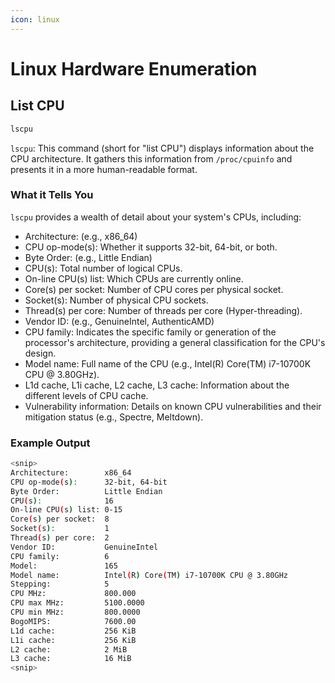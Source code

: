 ```yaml
---
icon: linux
---
```


# Linux Hardware Enumeration

## List CPU

```bash
lscpu
```

`lscpu`: This command (short for "list CPU") displays information about the CPU architecture. It gathers this information from `/proc/cpuinfo` and presents it in a more human-readable format.

### What it Tells You

`lscpu` provides a wealth of detail about your system's CPUs, including:

* Architecture: (e.g., x86\_64)
* CPU op-mode(s): Whether it supports 32-bit, 64-bit, or both.
* Byte Order: (e.g., Little Endian)
* CPU(s): Total number of logical CPUs.
* On-line CPU(s) list: Which CPUs are currently online.
* Core(s) per socket: Number of CPU cores per physical socket.
* Socket(s): Number of physical CPU sockets.
* Thread(s) per core: Number of threads per core (Hyper-threading).
* Vendor ID: (e.g., GenuineIntel, AuthenticAMD)
* CPU family: Indicates the specific family or generation of the processor's architecture, providing a general classification for the CPU's design.
* Model name: Full name of the CPU (e.g., Intel(R) Core(TM) i7-10700K CPU @ 3.80GHz).
* L1d cache, L1i cache, L2 cache, L3 cache: Information about the different levels of CPU cache.
* Vulnerability information: Details on known CPU vulnerabilities and their mitigation status (e.g., Spectre, Meltdown).

### Example Output

```bash
<snip>
Architecture:        x86_64
CPU op-mode(s):      32-bit, 64-bit
Byte Order:          Little Endian
CPU(s):              16
On-line CPU(s) list: 0-15
Core(s) per socket:  8
Socket(s):           1
Thread(s) per core:  2
Vendor ID:           GenuineIntel
CPU family:          6
Model:               165
Model name:          Intel(R) Core(TM) i7-10700K CPU @ 3.80GHz
Stepping:            5
CPU MHz:             800.000
CPU max MHz:         5100.0000
CPU min MHz:         800.0000
BogoMIPS:            7600.00
L1d cache:           256 KiB
L1i cache:           256 KiB
L2 cache:            2 MiB
L3 cache:            16 MiB
<snip>
```
